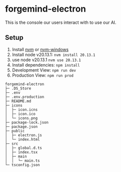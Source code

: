 # forgemind-electron
This is the console our users interact with to use our AI.

## Setup
1. Install [nvm](https://github.com/nvm-sh/nvm) or [nvm-windows](https://github.com/coreybutler/nvm-windows)
2. Install node v20.13.1: `nvm install 20.13.1`
3. use node v20.13.1 `nvm use 20.13.1`
4. Install dependencies: `npm install`
5. Development View: `npm run dev`
6. Production View: `npm run prod`
```
forgemind-electron
├─ .DS_Store
├─ .env
├─ .env.production
├─ README.md
├─ icons
│  ├─ icon.icns
│  ├─ icon.ico
│  └─ icons.png
├─ package-lock.json
├─ package.json
├─ public
│  ├─ electron.js
│  └─ index.html
├─ src
│  ├─ global.d.ts
│  ├─ index.tsx
│  ├─ main
│  │  └─ main.ts
└─ tsconfig.json

```